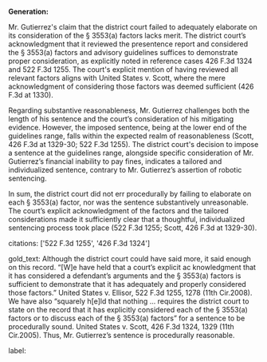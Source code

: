 **Generation:**

Mr. Gutierrez's claim that the district court failed to adequately elaborate on its consideration of the § 3553(a) factors lacks merit. The district court’s acknowledgment that it reviewed the presentence report and considered the § 3553(a) factors and advisory guidelines suffices to demonstrate proper consideration, as explicitly noted in reference cases 426 F.3d 1324 and 522 F.3d 1255. The court's explicit mention of having reviewed all relevant factors aligns with United States v. Scott, where the mere acknowledgment of considering those factors was deemed sufficient (426 F.3d at 1330). 

Regarding substantive reasonableness, Mr. Gutierrez challenges both the length of his sentence and the court’s consideration of his mitigating evidence. However, the imposed sentence, being at the lower end of the guidelines range, falls within the expected realm of reasonableness (Scott, 426 F.3d at 1329-30; 522 F.3d 1255). The district court's decision to impose a sentence at the guidelines range, alongside specific consideration of Mr. Gutierrez’s financial inability to pay fines, indicates a tailored and individualized sentence, contrary to Mr. Gutierrez’s assertion of robotic sentencing.

In sum, the district court did not err procedurally by failing to elaborate on each § 3553(a) factor, nor was the sentence substantively unreasonable. The court’s explicit acknowledgment of the factors and the tailored considerations made it sufficiently clear that a thoughtful, individualized sentencing process took place (522 F.3d 1255; Scott, 426 F.3d at 1329-30).

citations: ['522 F.3d 1255', '426 F.3d 1324']

gold_text: Although the district court could have said more, it said enough on this record. “[W]e have held that a court’s explicit ac knowledgment that it has considered a defendant’s arguments and the § 3553(a) factors is sufficient to demonstrate that it has adequately and properly considered those factors.” United States v. Ellisor, 522 F.3d 1255, 1278 (11th Cir.2008). We have also “squarely h[e]ld that nothing ... requires the district court to state on the record that it has explicitly considered each of the § 3553(a) factors or to discuss each of the § 3553(a) factors” for a sentence to be procedurally sound. United States v. Scott, 426 F.3d 1324, 1329 (11th Cir.2005). Thus, Mr. Gutierrez’s sentence is procedurally reasonable.

label: 